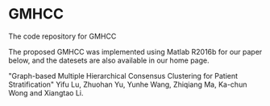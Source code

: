 # GMHCC
The code repository for GMHCC

The  proposed  GMHCC  was implemented using Matlab R2016b for our paper below, and the datesets are also available in our home page.

"Graph-based Multiple Hierarchical Consensus Clustering for Patient Stratification" Yifu Lu, Zhuohan Yu, Yunhe Wang, Zhiqiang Ma, Ka-chun Wong and Xiangtao Li.
